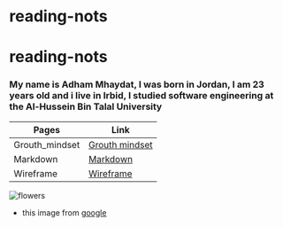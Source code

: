 # reading-nots
# reading-nots
### My name is Adham Mhaydat, I was born in Jordan, I am 23 years old and i live in Irbid, I studied software engineering at the Al-Hussein Bin Talal University 


| Pages            | Link          |
| -------------    | ------------- |
| Grouth_mindset   | [Grouth mindset](https://github.com/adhammhaydat/reading-nots/blob/main/grouth_mindset.md)   |
| Markdown         | [Markdown](https://github.com/adhammhaydat/reading-nots/blob/main/markdoown.md)  |
| Wireframe        | [Wireframe](https://github.com/adhammhaydat/reading-nots/blob/main/wireframe%26HTML.md)  |


![flowers](https://www.cnet.com/a/img/-hKxkdumNe7lH0cJGaxr9q1Dgsg=/940x528/2021/03/29/0ed0cf8c-d1b0-4a21-af3a-6b1f42bf7975/floom.jpg)


- this image from [google](https://www.google.com)
